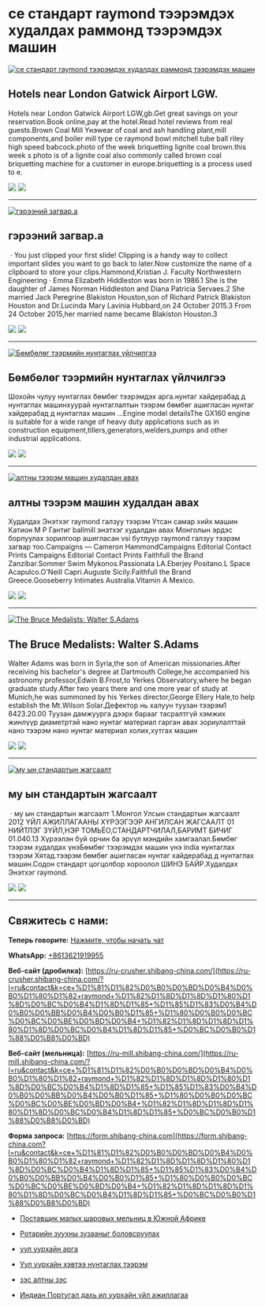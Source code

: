 # ce стандарт raymond тээрэмдэх худалдах раммонд тээрэмдэх машин

<a href="https://swt.shibang-china.com/?l=ru&img&k=ce+%D1%81%D1%82%D0%B0%D0%BD%D0%B4%D0%B0%D1%80%D1%82+raymond+%D1%82%D1%8D%D1%8D%D1%80%D1%8D%D0%BC%D0%B4%D1%8D%D1%85+%D1%85%D1%83%D0%B4%D0%B0%D0%BB%D0%B4%D0%B0%D1%85+%D1%80%D0%B0%D0%BC%D0%BC%D0%BE%D0%BD%D0%B4+%D1%82%D1%8D%D1%8D%D1%80%D1%8D%D0%BC%D0%B4%D1%8D%D1%85+%D0%BC%D0%B0%D1%88%D0%B8%D0%BD" target="_blank">![ce стандарт raymond тээрэмдэх худалдах раммонд тээрэмдэх машин](http://static.shibang-china.com/all-800x300/294.jpg)</a>

## Hotels near London Gatwick Airport LGW.
Hotels near London Gatwick Airport LGW,gb.Get great savings on your reservation.Book online,pay at the hotel.Read hotel reviews from real guests.Brown Coal Mill Үнэwear of coal and ash handling plant,mill components,and boiler mill type ce raymond bowl mitchell tube ball riley high speed babcock.photo of the week briquetting lignite coal brown.this week s photo is of a lignite coal also commonly called brown coal briquetting machine for a customer in europe.briquetting is a process used to e.


<a href="https://whatsapp.shibangsoft.com/WhatsApp.php" target="_blank" title="WhatsApp">![](http://static.shibang-china.com/icon/whatsapp.png)</a> <a href="https://swt.shibang-china.com/?l=ru&icon&k=ce+%D1%81%D1%82%D0%B0%D0%BD%D0%B4%D0%B0%D1%80%D1%82+raymond+%D1%82%D1%8D%D1%8D%D1%80%D1%8D%D0%BC%D0%B4%D1%8D%D1%85+%D1%85%D1%83%D0%B4%D0%B0%D0%BB%D0%B4%D0%B0%D1%85+%D1%80%D0%B0%D0%BC%D0%BC%D0%BE%D0%BD%D0%B4+%D1%82%D1%8D%D1%8D%D1%80%D1%8D%D0%BC%D0%B4%D1%8D%D1%85+%D0%BC%D0%B0%D1%88%D0%B8%D0%BD" target="_blank">![](http://static.shibang-china.com/icon/chat-ru.png)</a>

---

<a href="https://swt.shibang-china.com/?l=ru&img&k=ce+%D1%81%D1%82%D0%B0%D0%BD%D0%B4%D0%B0%D1%80%D1%82+raymond+%D1%82%D1%8D%D1%8D%D1%80%D1%8D%D0%BC%D0%B4%D1%8D%D1%85+%D1%85%D1%83%D0%B4%D0%B0%D0%BB%D0%B4%D0%B0%D1%85+%D1%80%D0%B0%D0%BC%D0%BC%D0%BE%D0%BD%D0%B4+%D1%82%D1%8D%D1%8D%D1%80%D1%8D%D0%BC%D0%B4%D1%8D%D1%85+%D0%BC%D0%B0%D1%88%D0%B8%D0%BD" target="_blank">![гэрээний загвар.а](http://static.shibang-china.com/all-800x300/1170.jpg)</a>

## гэрээний загвар.а
&nbsp;&#0183;&#32;You just clipped your first slide! Clipping is a handy way to collect important slides you want to go back to later.Now customize the name of a clipboard to store your clips.Hammond,Kristian J. Faculty Northwestern Engineering&nbsp;&#0183;&#32;Emma Elizabeth Hiddleston was born in 1986.1 She is the daughter of James Norman Hiddleston and Diana Patricia Servaes.2 She married Jack Peregrine Blakiston Houston,son of Richard Patrick Blakiston Houston and Dr.Lucinda Mary Lavinia Hubbard,on 24 October 2015.3 From 24 October 2015,her married name became Blakiston Houston.3


<a href="https://whatsapp.shibangsoft.com/WhatsApp.php" target="_blank" title="WhatsApp">![](http://static.shibang-china.com/icon/whatsapp.png)</a> <a href="https://swt.shibang-china.com/?l=ru&icon&k=ce+%D1%81%D1%82%D0%B0%D0%BD%D0%B4%D0%B0%D1%80%D1%82+raymond+%D1%82%D1%8D%D1%8D%D1%80%D1%8D%D0%BC%D0%B4%D1%8D%D1%85+%D1%85%D1%83%D0%B4%D0%B0%D0%BB%D0%B4%D0%B0%D1%85+%D1%80%D0%B0%D0%BC%D0%BC%D0%BE%D0%BD%D0%B4+%D1%82%D1%8D%D1%8D%D1%80%D1%8D%D0%BC%D0%B4%D1%8D%D1%85+%D0%BC%D0%B0%D1%88%D0%B8%D0%BD" target="_blank">![](http://static.shibang-china.com/icon/chat-ru.png)</a>

---

<a href="https://swt.shibang-china.com/?l=ru&img&k=ce+%D1%81%D1%82%D0%B0%D0%BD%D0%B4%D0%B0%D1%80%D1%82+raymond+%D1%82%D1%8D%D1%8D%D1%80%D1%8D%D0%BC%D0%B4%D1%8D%D1%85+%D1%85%D1%83%D0%B4%D0%B0%D0%BB%D0%B4%D0%B0%D1%85+%D1%80%D0%B0%D0%BC%D0%BC%D0%BE%D0%BD%D0%B4+%D1%82%D1%8D%D1%8D%D1%80%D1%8D%D0%BC%D0%B4%D1%8D%D1%85+%D0%BC%D0%B0%D1%88%D0%B8%D0%BD" target="_blank">![Бөмбөлөг тээрмийн нунтаглах үйлчилгээ](http://static.shibang-china.com/all-800x300/287.jpg)</a>

## Бөмбөлөг тээрмийн нунтаглах үйлчилгээ
Шохойн чулуу нунтаглах бөмбөг тээрэмдэх арга.нунтаг хайдерабад д нунтаглах машинхуурай нунтаглалтын тээрэм бөмбөг ашигласан нунтаг хайдерабад д нунтаглах машин …Engine model detailsThe GX160 engine is suitable for a wide range of heavy duty applications such as in construction equipment,tillers,generators,welders,pumps and other industrial applications.


<a href="https://whatsapp.shibangsoft.com/WhatsApp.php" target="_blank" title="WhatsApp">![](http://static.shibang-china.com/icon/whatsapp.png)</a> <a href="https://swt.shibang-china.com/?l=ru&icon&k=ce+%D1%81%D1%82%D0%B0%D0%BD%D0%B4%D0%B0%D1%80%D1%82+raymond+%D1%82%D1%8D%D1%8D%D1%80%D1%8D%D0%BC%D0%B4%D1%8D%D1%85+%D1%85%D1%83%D0%B4%D0%B0%D0%BB%D0%B4%D0%B0%D1%85+%D1%80%D0%B0%D0%BC%D0%BC%D0%BE%D0%BD%D0%B4+%D1%82%D1%8D%D1%8D%D1%80%D1%8D%D0%BC%D0%B4%D1%8D%D1%85+%D0%BC%D0%B0%D1%88%D0%B8%D0%BD" target="_blank">![](http://static.shibang-china.com/icon/chat-ru.png)</a>

---

<a href="https://swt.shibang-china.com/?l=ru&img&k=ce+%D1%81%D1%82%D0%B0%D0%BD%D0%B4%D0%B0%D1%80%D1%82+raymond+%D1%82%D1%8D%D1%8D%D1%80%D1%8D%D0%BC%D0%B4%D1%8D%D1%85+%D1%85%D1%83%D0%B4%D0%B0%D0%BB%D0%B4%D0%B0%D1%85+%D1%80%D0%B0%D0%BC%D0%BC%D0%BE%D0%BD%D0%B4+%D1%82%D1%8D%D1%8D%D1%80%D1%8D%D0%BC%D0%B4%D1%8D%D1%85+%D0%BC%D0%B0%D1%88%D0%B8%D0%BD" target="_blank">![алтны тээрэм машин худалдан авах](http://static.shibang-china.com/all-800x300/1098.jpg)</a>

## алтны тээрэм машин худалдан авах
Худалдах Энэтхэг raymond галзуу тээрэм Утсан самар хийх машин Катион М P Гантиг ballmill энэтхэг худалдан авах Монголын эрдэс борлуулах зорилгоор ашигласан vsi бутлуур raymond галзуу тээрэм загвар тоо.Campaigns — Cameron HammondCampaigns Editorial Contact Prints Campaigns Editorial Contact Prints Faithfull the Brand Zanzibar.Sommer Swim Mykonos.Passionata LA.Eberjey Positano.L Space Acapulco.O'Neill Capri.Auguste Sicily.Faithfull the Brand Greece.Gooseberry Intimates Australia.Vitamin A Mexico.


<a href="https://whatsapp.shibangsoft.com/WhatsApp.php" target="_blank" title="WhatsApp">![](http://static.shibang-china.com/icon/whatsapp.png)</a> <a href="https://swt.shibang-china.com/?l=ru&icon&k=ce+%D1%81%D1%82%D0%B0%D0%BD%D0%B4%D0%B0%D1%80%D1%82+raymond+%D1%82%D1%8D%D1%8D%D1%80%D1%8D%D0%BC%D0%B4%D1%8D%D1%85+%D1%85%D1%83%D0%B4%D0%B0%D0%BB%D0%B4%D0%B0%D1%85+%D1%80%D0%B0%D0%BC%D0%BC%D0%BE%D0%BD%D0%B4+%D1%82%D1%8D%D1%8D%D1%80%D1%8D%D0%BC%D0%B4%D1%8D%D1%85+%D0%BC%D0%B0%D1%88%D0%B8%D0%BD" target="_blank">![](http://static.shibang-china.com/icon/chat-ru.png)</a>

---

<a href="https://swt.shibang-china.com/?l=ru&img&k=ce+%D1%81%D1%82%D0%B0%D0%BD%D0%B4%D0%B0%D1%80%D1%82+raymond+%D1%82%D1%8D%D1%8D%D1%80%D1%8D%D0%BC%D0%B4%D1%8D%D1%85+%D1%85%D1%83%D0%B4%D0%B0%D0%BB%D0%B4%D0%B0%D1%85+%D1%80%D0%B0%D0%BC%D0%BC%D0%BE%D0%BD%D0%B4+%D1%82%D1%8D%D1%8D%D1%80%D1%8D%D0%BC%D0%B4%D1%8D%D1%85+%D0%BC%D0%B0%D1%88%D0%B8%D0%BD" target="_blank">![The Bruce Medalists: Walter S.Adams](http://static.shibang-china.com/all-800x300/51.jpg)</a>

## The Bruce Medalists: Walter S.Adams
Walter Adams was born in Syria,the son of American missionaries.After receiving his bachelor's degree at Dartmouth College,he accompanied his astronomy professor,Edwin B.Frost,to Yerkes Observatory,where he began graduate study.After two years there and one more year of study at Munich,he was summoned by his Yerkes director,George Ellery Hale,to help establish the Mt.Wilson Solar.Дефектор нь халуун туузан тээрэм1 8423.20.00 Туузан дамжуурга дээрх барааг тасралтгүй хэмжих жинлүүр диаметртэй нано нунтаг материал гарган авах зориулалттай нано тээрэм нано нунтаг материал холих,хутгах машин


<a href="https://whatsapp.shibangsoft.com/WhatsApp.php" target="_blank" title="WhatsApp">![](http://static.shibang-china.com/icon/whatsapp.png)</a> <a href="https://swt.shibang-china.com/?l=ru&icon&k=ce+%D1%81%D1%82%D0%B0%D0%BD%D0%B4%D0%B0%D1%80%D1%82+raymond+%D1%82%D1%8D%D1%8D%D1%80%D1%8D%D0%BC%D0%B4%D1%8D%D1%85+%D1%85%D1%83%D0%B4%D0%B0%D0%BB%D0%B4%D0%B0%D1%85+%D1%80%D0%B0%D0%BC%D0%BC%D0%BE%D0%BD%D0%B4+%D1%82%D1%8D%D1%8D%D1%80%D1%8D%D0%BC%D0%B4%D1%8D%D1%85+%D0%BC%D0%B0%D1%88%D0%B8%D0%BD" target="_blank">![](http://static.shibang-china.com/icon/chat-ru.png)</a>

---

<a href="https://swt.shibang-china.com/?l=ru&img&k=ce+%D1%81%D1%82%D0%B0%D0%BD%D0%B4%D0%B0%D1%80%D1%82+raymond+%D1%82%D1%8D%D1%8D%D1%80%D1%8D%D0%BC%D0%B4%D1%8D%D1%85+%D1%85%D1%83%D0%B4%D0%B0%D0%BB%D0%B4%D0%B0%D1%85+%D1%80%D0%B0%D0%BC%D0%BC%D0%BE%D0%BD%D0%B4+%D1%82%D1%8D%D1%8D%D1%80%D1%8D%D0%BC%D0%B4%D1%8D%D1%85+%D0%BC%D0%B0%D1%88%D0%B8%D0%BD" target="_blank">![му ын стандартын жагсаалт](http://static.shibang-china.com/all-800x300/440.jpg)</a>

## му ын стандартын жагсаалт
&nbsp;&#0183;&#32;му ын стандартын жагсаалт 1.Монгол Улсын стандартын жагсаалт 2012 ҮЙЛ АЖИЛЛАГААНЫ ХҮРЭЭГЭЭР АНГИЛСАН ЖАГСААЛТ 01 НИЙТЛЭГ ЗҮЙЛ,НЭР ТОМЬЁО,СТАНДАРТЧИЛАЛ,БАРИМТ БИЧИГ 01.040.13 Хүрээлэн буй орчин ба эрүүл мэндийн хамгаалал.Бөмбөг тээрэм худалдах үнэБөмбөг тээрэмдэх машин үнэ india нунтаглах тээрэм Хятад.тээрэм бөмбөг ашигласан нунтаг хайдерабад д нунтаглах машин.Содон стандарт цогцолбор хороолол ШИНЭ БАЙР.Худалдах Энэтхэг raymond.


<a href="https://whatsapp.shibangsoft.com/WhatsApp.php" target="_blank" title="WhatsApp">![](http://static.shibang-china.com/icon/whatsapp.png)</a> <a href="https://swt.shibang-china.com/?l=ru&icon&k=ce+%D1%81%D1%82%D0%B0%D0%BD%D0%B4%D0%B0%D1%80%D1%82+raymond+%D1%82%D1%8D%D1%8D%D1%80%D1%8D%D0%BC%D0%B4%D1%8D%D1%85+%D1%85%D1%83%D0%B4%D0%B0%D0%BB%D0%B4%D0%B0%D1%85+%D1%80%D0%B0%D0%BC%D0%BC%D0%BE%D0%BD%D0%B4+%D1%82%D1%8D%D1%8D%D1%80%D1%8D%D0%BC%D0%B4%D1%8D%D1%85+%D0%BC%D0%B0%D1%88%D0%B8%D0%BD" target="_blank">![](http://static.shibang-china.com/icon/chat-ru.png)</a>

---
## Свяжитесь с нами:

**Теперь говорите:** [Нажмите, чтобы начать чат](https://swt.shibang-china.com?l=ru&contact&k=ce+%D1%81%D1%82%D0%B0%D0%BD%D0%B4%D0%B0%D1%80%D1%82+raymond+%D1%82%D1%8D%D1%8D%D1%80%D1%8D%D0%BC%D0%B4%D1%8D%D1%85+%D1%85%D1%83%D0%B4%D0%B0%D0%BB%D0%B4%D0%B0%D1%85+%D1%80%D0%B0%D0%BC%D0%BC%D0%BE%D0%BD%D0%B4+%D1%82%D1%8D%D1%8D%D1%80%D1%8D%D0%BC%D0%B4%D1%8D%D1%85+%D0%BC%D0%B0%D1%88%D0%B8%D0%BD)

**WhatsApp:**  [+8613621919955](https://whatsapp.shibangsoft.com/WhatsApp.php)

**Веб-сайт (дробилка):** [https://ru-crusher.shibang-china.com/](https://ru-crusher.shibang-china.com/?l=ru&contact&k=ce+%D1%81%D1%82%D0%B0%D0%BD%D0%B4%D0%B0%D1%80%D1%82+raymond+%D1%82%D1%8D%D1%8D%D1%80%D1%8D%D0%BC%D0%B4%D1%8D%D1%85+%D1%85%D1%83%D0%B4%D0%B0%D0%BB%D0%B4%D0%B0%D1%85+%D1%80%D0%B0%D0%BC%D0%BC%D0%BE%D0%BD%D0%B4+%D1%82%D1%8D%D1%8D%D1%80%D1%8D%D0%BC%D0%B4%D1%8D%D1%85+%D0%BC%D0%B0%D1%88%D0%B8%D0%BD)

**Веб-сайт (мельница):** [https://ru-mill.shibang-china.com/](https://ru-mill.shibang-china.com/?l=ru&contact&k=ce+%D1%81%D1%82%D0%B0%D0%BD%D0%B4%D0%B0%D1%80%D1%82+raymond+%D1%82%D1%8D%D1%8D%D1%80%D1%8D%D0%BC%D0%B4%D1%8D%D1%85+%D1%85%D1%83%D0%B4%D0%B0%D0%BB%D0%B4%D0%B0%D1%85+%D1%80%D0%B0%D0%BC%D0%BC%D0%BE%D0%BD%D0%B4+%D1%82%D1%8D%D1%8D%D1%80%D1%8D%D0%BC%D0%B4%D1%8D%D1%85+%D0%BC%D0%B0%D1%88%D0%B8%D0%BD)

**Форма запроса:** [https://form.shibang-china.com](https://form.shibang-china.com?l=ru&contact&k=ce+%D1%81%D1%82%D0%B0%D0%BD%D0%B4%D0%B0%D1%80%D1%82+raymond+%D1%82%D1%8D%D1%8D%D1%80%D1%8D%D0%BC%D0%B4%D1%8D%D1%85+%D1%85%D1%83%D0%B4%D0%B0%D0%BB%D0%B4%D0%B0%D1%85+%D1%80%D0%B0%D0%BC%D0%BC%D0%BE%D0%BD%D0%B4+%D1%82%D1%8D%D1%8D%D1%80%D1%8D%D0%BC%D0%B4%D1%8D%D1%85+%D0%BC%D0%B0%D1%88%D0%B8%D0%BD)

* [Поставщик малых шаровых мельниц в Южной Африке](../130/%D0%9F%D0%BE%D1%81%D1%82%D0%B0%D0%B2%D1%89%D0%B8%D0%BA%20%D0%BC%D0%B0%D0%BB%D1%8B%D1%85%20%D1%88%D0%B0%D1%80%D0%BE%D0%B2%D1%8B%D1%85%20%D0%BC%D0%B5%D0%BB%D1%8C%D0%BD%D0%B8%D1%86%20%D0%B2%20%D0%AE%D0%B6%D0%BD%D0%BE%D0%B9%20%D0%90%D1%84%D1%80%D0%B8%D0%BA%D0%B5.md)

* [Ротарийн зуухны зузааныг боловсруулах](../127/%D0%A0%D0%BE%D1%82%D0%B0%D1%80%D0%B8%D0%B9%D0%BD%20%D0%B7%D1%83%D1%83%D1%85%D0%BD%D1%8B%20%D0%B7%D1%83%D0%B7%D0%B0%D0%B0%D0%BD%D1%8B%D0%B3%20%D0%B1%D0%BE%D0%BB%D0%BE%D0%B2%D1%81%D1%80%D1%83%D1%83%D0%BB%D0%B0%D1%85.md)

* [уул уурхайн арга](../130/%D1%83%D1%83%D0%BB%20%D1%83%D1%83%D1%80%D1%85%D0%B0%D0%B9%D0%BD%20%D0%B0%D1%80%D0%B3%D0%B0.md)

* [Уул уурхайн хэвтээ нунтаглах тээрэм](../130/%D0%A3%D1%83%D0%BB%20%D1%83%D1%83%D1%80%D1%85%D0%B0%D0%B9%D0%BD%20%D1%85%D1%8D%D0%B2%D1%82%D1%8D%D1%8D%20%D0%BD%D1%83%D0%BD%D1%82%D0%B0%D0%B3%D0%BB%D0%B0%D1%85%20%D1%82%D1%8D%D1%8D%D1%80%D1%8D%D0%BC.md)

* [зэс алтны зэс](../128/%D0%B7%D1%8D%D1%81%20%D0%B0%D0%BB%D1%82%D0%BD%D1%8B%20%D0%B7%D1%8D%D1%81.md)

* [Индиан Португал дахь ил уурхайн үйл ажиллагаа](../128/%D0%98%D0%BD%D0%B4%D0%B8%D0%B0%D0%BD%20%D0%9F%D0%BE%D1%80%D1%82%D1%83%D0%B3%D0%B0%D0%BB%20%D0%B4%D0%B0%D1%85%D1%8C%20%D0%B8%D0%BB%20%D1%83%D1%83%D1%80%D1%85%D0%B0%D0%B9%D0%BD%20%D2%AF%D0%B9%D0%BB%20%D0%B0%D0%B6%D0%B8%D0%BB%D0%BB%D0%B0%D0%B3%D0%B0%D0%B0.md)